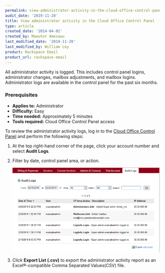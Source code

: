 ```yaml
---
permalink: view-administrator-activity-in-the-cloud-office-control-panel/
audit_date: '2019-11-20'
title: View administrator activity in the Cloud Office Control Panel
type: article
created_date: '2014-04-02'
created_by: Mawutor Amesawu
last_modified_date: '2019-11-20'
last_modified_by: William Loy
product: Rackspace Email
product_url: rackspace-email
---
```


All administrator activity is logged. This includes control panel logins, administrator changes, mailbox adjustments, and mailbox logins. Administrator logs are available in the control panel for the past six months.

### Prerequisites

- **Applies to:** Administrator
- **Difficulty:** Easy
- **Time needed:** Approximately 5 minutes
- **Tools required:**  Cloud Office Control Panel access

To review the administrator activity logs, log in to the [Cloud Office Control
Panel](https://cp.rackspace.com) and perform the following steps:

1.  At the top right-hand corner of the page, click your account number and select **Audit Logs**.
2.  Filter by date, control panel area, or action.

    ![](audit_logs.png)

3.  Click **Export List (.csv)** to export the administrator activity report as an Excel&reg;-compatible Comma Separated Values(CSV) file.

